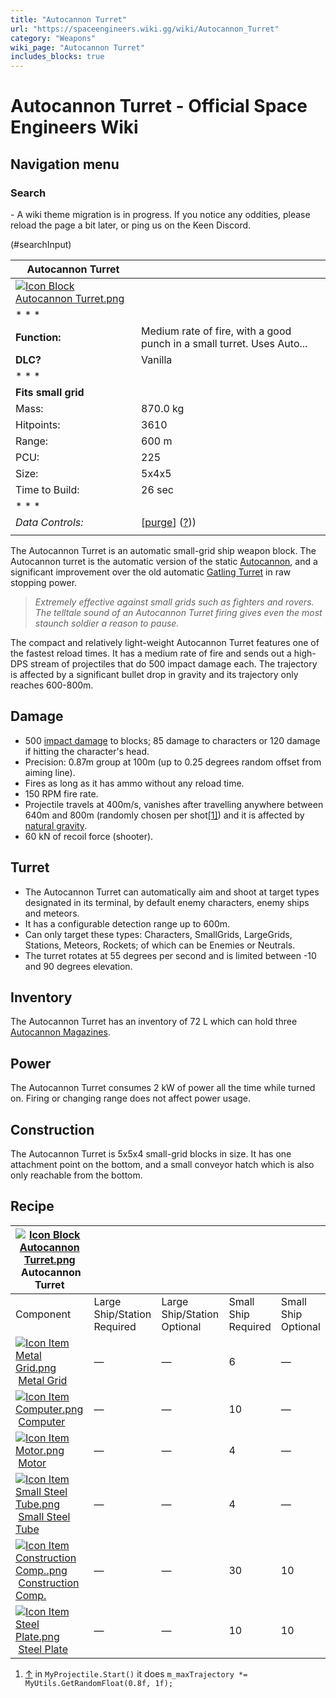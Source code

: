 ```yaml
---
title: "Autocannon Turret"
url: "https://spaceengineers.wiki.gg/wiki/Autocannon_Turret"
category: "Weapons"
wiki_page: "Autocannon Turret"
includes_blocks: true
---
```


# Autocannon Turret - Official Space Engineers Wiki

## Navigation menu

### Search

\- A wiki theme migration is in progress. If you notice any oddities, please reload the page a bit later, or ping us on the Keen Discord.

(#searchInput)

| Autocannon Turret |     |
| --- | --- |
| [![Icon Block Autocannon Turret.png](https://spaceengineers.wiki.gg/images/d/d7/Icon_Block_Autocannon_Turret.png?4c2a51)](https://spaceengineers.wiki.gg/wiki/File:Icon_Block_Autocannon_Turret.png) |     |
| * * * |     |
| **Function:** | Medium rate of fire, with a good punch in a small turret. Uses Auto... |
| **DLC?** | Vanilla |
| * * * |     |
| **Fits small grid** |     |
| Mass: | 870.0 kg |
| Hitpoints: | 3610 |
| Range: | 600 m |
| PCU: | 225 |
| Size: | 5x4x5 |
| Time to Build: | 26 sec |
| * * * |     |
| _Data Controls:_ | \[[purge](https://spaceengineers.wiki.gg/wiki/Autocannon_Turret?action=purge)\] ([?](https://spaceengineers.wiki.gg/wiki/Template:Info_Block))) |
|     |     |

The Autocannon Turret is an automatic small-grid ship weapon block. The Autocannon turret is the automatic version of the static [Autocannon](https://spaceengineers.wiki.gg/wiki/Autocannon "Autocannon"), and a significant improvement over the old automatic [Gatling Turret](https://spaceengineers.wiki.gg/wiki/Gatling_Turret "Gatling Turret") in raw stopping power.

> _Extremely effective against small grids such as fighters and rovers. The telltale sound of an Autocannon Turret firing gives even the most staunch soldier a reason to pause._

The compact and relatively light-weight Autocannon Turret features one of the fastest reload times. It has a medium rate of fire and sends out a high-DPS stream of projectiles that do 500 impact damage each. The trajectory is affected by a significant bullet drop in gravity and its trajectory only reaches 600-800m.

## Damage

*   500 [impact damage](https://spaceengineers.wiki.gg/wiki/Damage_Mechanics#Collision/Impact_Damage "Damage Mechanics") to blocks; 85 damage to characters or 120 damage if hitting the character's head.
*   Precision: 0.87m group at 100m (up to 0.25 degrees random offset from aiming line).
*   Fires as long as it has ammo without any reload time.
*   150 RPM fire rate.
*   Projectile travels at 400m/s, vanishes after travelling anywhere between 640m and 800m (randomly chosen per shot[\[1\]](#cite_note-1)) and it is affected by [natural gravity](https://spaceengineers.wiki.gg/wiki/Gravity "Gravity").
*   60 kN of recoil force (shooter).

## Turret

*   The Autocannon Turret can automatically aim and shoot at target types designated in its terminal, by default enemy characters, enemy ships and meteors.
*   It has a configurable detection range up to 600m.
*   Can only target these types: Characters, SmallGrids, LargeGrids, Stations, Meteors, Rockets; of which can be Enemies or Neutrals.
*   The turret rotates at 55 degrees per second and is limited between -10 and 90 degrees elevation.

## Inventory

The Autocannon Turret has an inventory of 72 L which can hold three [Autocannon Magazines](https://spaceengineers.wiki.gg/wiki/Autocannon_Magazine "Autocannon Magazine").

## Power

The Autocannon Turret consumes 2 kW of power all the time while turned on. Firing or changing range does not affect power usage.

## Construction

The Autocannon Turret is 5x5x4 small-grid blocks in size. It has one attachment point on the bottom, and a small conveyor hatch which is also only reachable from the bottom.

## Recipe

| [![Icon Block Autocannon Turret.png](https://spaceengineers.wiki.gg/images/thumb/d/d7/Icon_Block_Autocannon_Turret.png/21px-Icon_Block_Autocannon_Turret.png?4c2a51)](https://spaceengineers.wiki.gg/wiki/Autocannon_Turret "Autocannon Turret") Autocannon Turret |     |     |     |     |
| --- | --- | --- | --- | --- |
| Component | Large Ship/Station  <br>Required | Large Ship/Station  <br>Optional | Small Ship  <br>Required | Small Ship  <br>Optional |
| [![Icon Item Metal Grid.png](https://spaceengineers.wiki.gg/images/thumb/1/16/Icon_Item_Metal_Grid.png/21px-Icon_Item_Metal_Grid.png?c674cf)](https://spaceengineers.wiki.gg/wiki/Metal_Grid "Metal Grid") [Metal Grid](https://spaceengineers.wiki.gg/wiki/Metal_Grid "Metal Grid") | —   | —   | 6   | —   |
| [![Icon Item Computer.png](https://spaceengineers.wiki.gg/images/thumb/7/72/Icon_Item_Computer.png/21px-Icon_Item_Computer.png?65c1a4)](https://spaceengineers.wiki.gg/wiki/Computer "Computer") [Computer](https://spaceengineers.wiki.gg/wiki/Computer "Computer") | —   | —   | 10  | —   |
| [![Icon Item Motor.png](https://spaceengineers.wiki.gg/images/thumb/2/2c/Icon_Item_Motor.png/21px-Icon_Item_Motor.png?4a2f3f)](https://spaceengineers.wiki.gg/wiki/Motor "Motor") [Motor](https://spaceengineers.wiki.gg/wiki/Motor "Motor") | —   | —   | 4   | —   |
| [![Icon Item Small Steel Tube.png](https://spaceengineers.wiki.gg/images/thumb/f/f7/Icon_Item_Small_Steel_Tube.png/21px-Icon_Item_Small_Steel_Tube.png?4fe418)](https://spaceengineers.wiki.gg/wiki/Small_Steel_Tube "Small Steel Tube") [Small Steel Tube](https://spaceengineers.wiki.gg/wiki/Small_Steel_Tube "Small Steel Tube") | —   | —   | 4   | —   |
| [![Icon Item Construction Comp..png](https://spaceengineers.wiki.gg/images/thumb/4/45/Icon_Item_Construction_Comp..png/21px-Icon_Item_Construction_Comp..png?cdc26f)](https://spaceengineers.wiki.gg/wiki/Construction_Comp. "Construction Comp.") [Construction Comp.](https://spaceengineers.wiki.gg/wiki/Construction_Comp. "Construction Comp.") | —   | —   | 30  | 10  |
| [![Icon Item Steel Plate.png](https://spaceengineers.wiki.gg/images/thumb/4/4c/Icon_Item_Steel_Plate.png/21px-Icon_Item_Steel_Plate.png?437e3a)](https://spaceengineers.wiki.gg/wiki/Steel_Plate "Steel Plate") [Steel Plate](https://spaceengineers.wiki.gg/wiki/Steel_Plate "Steel Plate") | —   | —   | 10  | 10  |

1.  [↑](#cite_ref-1 "Jump up") in `MyProjectile.Start()` it does `m_maxTrajectory *= MyUtils.GetRandomFloat(0.8f, 1f);`